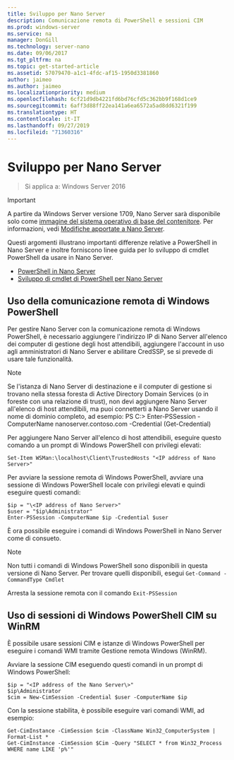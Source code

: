 ```yaml
---
title: Sviluppo per Nano Server
description: Comunicazione remota di PowerShell e sessioni CIM
ms.prod: windows-server
ms.service: na
manager: DonGill
ms.technology: server-nano
ms.date: 09/06/2017
ms.tgt_pltfrm: na
ms.topic: get-started-article
ms.assetid: 57079470-a1c1-4fdc-af15-1950d3381860
author: jaimeo
ms.author: jaimeo
ms.localizationpriority: medium
ms.openlocfilehash: 6cf21d9db4221fd6bd76cfd5c362bb9f168d1ce9
ms.sourcegitcommit: 6aff3d88ff22ea141a6ea6572a5ad8dd6321f199
ms.translationtype: HT
ms.contentlocale: it-IT
ms.lasthandoff: 09/27/2019
ms.locfileid: "71360316"
---
```

# <a name="developing-for-nano-server"></a>Sviluppo per Nano Server

>Si applica a: Windows Server 2016

> [!IMPORTANT]
> A partire da Windows Server versione 1709, Nano Server sarà disponibile solo come [immagine del sistema operativo di base del contenitore](/virtualization/windowscontainers/quick-start/using-insider-container-images#install-base-container-image). Per informazioni, vedi [Modifiche apportate a Nano Server](nano-in-semi-annual-channel.md). 

Questi argomenti illustrano importanti differenze relative a PowerShell in Nano Server e inoltre forniscono linee guida per lo sviluppo di cmdlet PowerShell da usare in Nano Server.

- [PowerShell in Nano Server](PowerShell-on-Nano-Server.md)
- [Sviluppo di cmdlet di PowerShell per Nano Server](Developing-PowerShell-Cmdlets-for-Nano-Server.md)

## <a name="using-windows-powershell-remoting"></a>Uso della comunicazione remota di Windows PowerShell  
Per gestire Nano Server con la comunicazione remota di Windows PowerShell, è necessario aggiungere l'indirizzo IP di Nano Server all'elenco dei computer di gestione degli host attendibili, aggiungere l'account in uso agli amministratori di Nano Server e abilitare CredSSP, se si prevede di usare tale funzionalità.  

> [!NOTE]
> Se l'istanza di Nano Server di destinazione e il computer di gestione si trovano nella stessa foresta di Active Directory Domain Services (o in foreste con una relazione di trust), non devi aggiungere Nano Server all'elenco di host attendibili, ma puoi connetterti a Nano Server usando il nome di dominio completo, ad esempio: PS C:\> Enter-PSSession -ComputerName nanoserver.contoso.com -Credential (Get-Credential)
  
  
Per aggiungere Nano Server all'elenco di host attendibili, eseguire questo comando a un prompt di Windows PowerShell con privilegi elevati:  
  
`Set-Item WSMan:\localhost\Client\TrustedHosts "<IP address of Nano Server>"`  
  
Per avviare la sessione remota di Windows PowerShell, avviare una sessione di Windows PowerShell locale con privilegi elevati e quindi eseguire questi comandi:  
  
  
```  
$ip = "\<IP address of Nano Server>"  
$user = "$ip\Administrator"  
Enter-PSSession -ComputerName $ip -Credential $user  
```  
  
  
È ora possibile eseguire i comandi di Windows PowerShell in Nano Server come di consueto.  
  
> [!NOTE]  
> Non tutti i comandi di Windows PowerShell sono disponibili in questa versione di Nano Server. Per trovare quelli disponibili, esegui `Get-Command -CommandType Cmdlet`  
  
Arresta la sessione remota con il comando `Exit-PSSession`  
  
## <a name="using-windows-powershell-cim-sessions-over-winrm"></a>Uso di sessioni di Windows PowerShell CIM su WinRM  
È possibile usare sessioni CIM e istanze di Windows PowerShell per eseguire i comandi WMI tramite Gestione remota Windows (WinRM).  
  
Avviare la sessione CIM eseguendo questi comandi in un prompt di Windows PowerShell:  
  
  
```  
$ip = "<IP address of the Nano Server\>"  
$ip\Administrator  
$cim = New-CimSession -Credential $user -ComputerName $ip  
```  
  
  
Con la sessione stabilita, è possibile eseguire vari comandi WMI, ad esempio:  
  
  
```  
Get-CimInstance -CimSession $cim -ClassName Win32_ComputerSystem | Format-List *  
Get-CimInstance -CimSession $Cim -Query "SELECT * from Win32_Process WHERE name LIKE 'p%'"  
```  
  
  